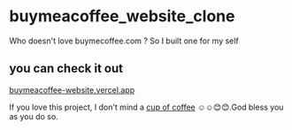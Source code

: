 # buymeacoffee_website_clone
Who doesn't love buymecoffee.com ? So I built one for my self

## you can check it out
[buymeacoffee-website.vercel.app](https://buymeacoffee-website.vercel.app)

If you love this project, I don't mind a [cup of coffee](https://www.buymeacoffee.com/fatoluemma) ☺️☺️😊😊.God bless you as you do so.


